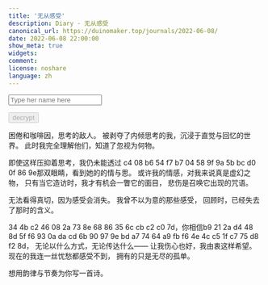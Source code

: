```yaml
---
title: '无从感受'
description: Diary - 无从感受
canonical_url: https://duinomaker.top/journals/2022-06-08/
date: 2022-06-08 22:00:00
show_meta: true
widgets:
comment:
license: noshare
language: zh
---
```


<script async src="/assets/crypto-js.min.js" defer></script>
<script src="/assets/decrypt.js" defer></script>
<div class="field has-addons">
<p class="control has-icons-left">
    <input id="password" class="input" type="password" maxlength="16" placeholder="Type her name here" digest="3e574d41dba3d960b4d5bc816245480029d9a47a50ac942f4c6afdb7bea42ee3">
    <span class="icon is-small is-left">
        <i id="input-bar-icon" class="fas fa-lock"></i>
    </span>
</p>
<p class="control">
    <button id="decrypt" class="button" onclick="decryptAll()" disabled>decrypt</button>
</p>
</div>

困倦和咖啡因，思考的敌人。
被剥夺了内倾思考的我，沉浸于直觉与回忆的世界。
此时我完全理解他们，知道了忽视为何物。

即使这样压抑着思考，我仍未能透过
<span class="encrypted" iv="SmmFvW4soAyYCKnV">c4 08 b6 54 f7 b7 04 58 9f 9a 5b bc d0 0f 86 9e</span>那双眼睛，看到她的的情与思。
或许我的情感，对我来说真是虚幻之物，
只有当它造访时，我才有机会一瞥它的面目，
悲伤是召唤它出现的咒语。

无法看得真切，因为感受会消失。
我曾不以为意的那些感受，
回顾时，已经失去了那时的含义。

<span class="encrypted" iv="bg2Ol0yKNSjiSKaR">34 4b c2 46 08 2a 73 8e 68 86 35 6c cb c2 c0 7d</span>，你相信<span class="encrypted" iv="Xf4hflYxp6lw4QX3">b9 21 2a d4 48 8d 5f f6 93 0a da cd 6b 90 97 9e bd a7 74 64 a9 fb f6 4e 4c c5 1f c7 75 d8 f2 8d</span>，
无论以什么方式，无论传达什么——
让我伤心也好，我由衷这样希望。
现在的我连一丝忧愁都感受不到，
拥有的只是无尽的孤单。

想用韵律与节奏为你写一首诗。